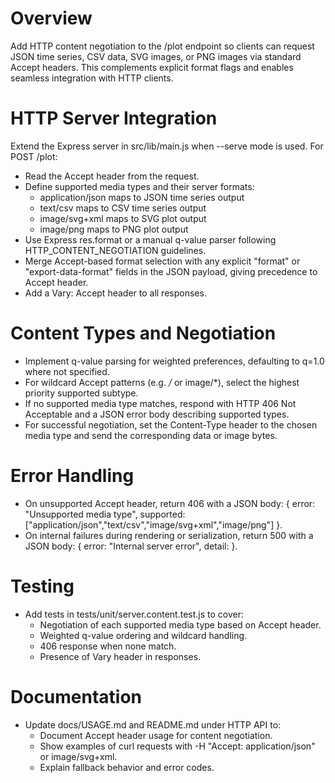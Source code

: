 # Overview
Add HTTP content negotiation to the /plot endpoint so clients can request JSON time series, CSV data, SVG images, or PNG images via standard Accept headers. This complements explicit format flags and enables seamless integration with HTTP clients.

# HTTP Server Integration
Extend the Express server in src/lib/main.js when --serve mode is used. For POST /plot:

- Read the Accept header from the request.
- Define supported media types and their server formats:
  - application/json maps to JSON time series output
  - text/csv maps to CSV time series output
  - image/svg+xml maps to SVG plot output
  - image/png maps to PNG plot output
- Use Express res.format or a manual q-value parser following HTTP_CONTENT_NEGOTIATION guidelines.
- Merge Accept-based format selection with any explicit "format" or "export-data-format" fields in the JSON payload, giving precedence to Accept header.
- Add a Vary: Accept header to all responses.

# Content Types and Negotiation
- Implement q-value parsing for weighted preferences, defaulting to q=1.0 where not specified.
- For wildcard Accept patterns (e.g. */* or image/*), select the highest priority supported subtype.
- If no supported media type matches, respond with HTTP 406 Not Acceptable and a JSON error body describing supported types.
- For successful negotiation, set the Content-Type header to the chosen media type and send the corresponding data or image bytes.

# Error Handling
- On unsupported Accept header, return 406 with a JSON body: { error: "Unsupported media type", supported: ["application/json","text/csv","image/svg+xml","image/png"] }.
- On internal failures during rendering or serialization, return 500 with a JSON body: { error: "Internal server error", detail: <error message> }.

# Testing
- Add tests in tests/unit/server.content.test.js to cover:
  - Negotiation of each supported media type based on Accept header.
  - Weighted q-value ordering and wildcard handling.
  - 406 response when none match.
  - Presence of Vary header in responses.

# Documentation
- Update docs/USAGE.md and README.md under HTTP API to:
  - Document Accept header usage for content negotiation.
  - Show examples of curl requests with -H "Accept: application/json" or image/svg+xml.
  - Explain fallback behavior and error codes.
